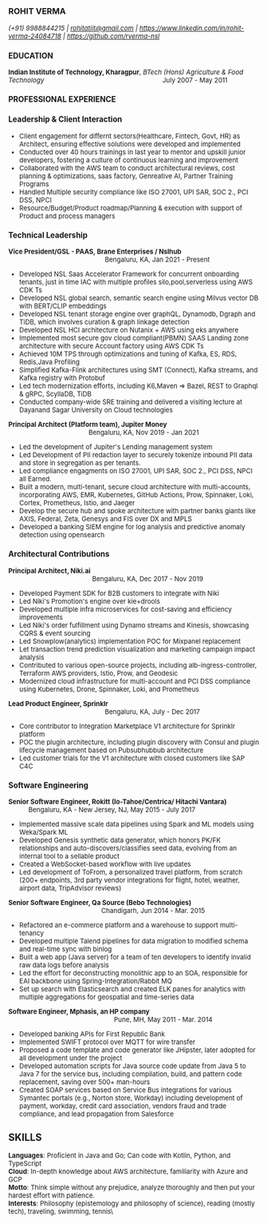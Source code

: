 ### ROHIT VERMA
<font size="2">*(+91) 9988844215 | rohitatiit@gmail.com | https://www.linkedin.com/in/rohit-verma-24084718 | https://github.com/rverma-nsl*

### EDUCATION
**Indian Institute of Technology, Kharagpur**, *BTech (Hons) Agriculture & Food Technology* &nbsp; &nbsp; &nbsp; &nbsp; &nbsp;&nbsp; &nbsp; &nbsp; &nbsp; &nbsp;&nbsp; &nbsp; &nbsp; &nbsp; &nbsp;&nbsp; &nbsp; &nbsp; &nbsp; &nbsp;&nbsp; &nbsp; &nbsp; &nbsp; &nbsp;&nbsp; &nbsp; &nbsp; &nbsp; &nbsp;&nbsp; &nbsp; &nbsp; &nbsp; &nbsp; July 2007 - May 2011

### PROFESSIONAL EXPERIENCE

### Leadership & Client Interaction

- Client engagement for differnt sectors(Healthcare, Fintech, Govt, HR) as Architect, ensuring effective solutions were developed and implemented
- Conducted over 40 hours trainings in last year to mentor and upskill junior developers, fostering a culture of continuous learning and improvement
- Collaborated with the AWS team to conduct architectural reviews, cost planning & optimizations, saas factory, Genreative AI, Partner Training Programs
- Handled Multiple security compliance like ISO 27001, UPI SAR, SOC 2., PCI DSS, NPCI
- Resource/Budget/Product roadmap/Planning & execution with support of Product and process managers

### Technical Leadership

**Vice President/GSL - PAAS, Brane Enterprises / Nslhub** &nbsp; &nbsp; &nbsp; &nbsp; &nbsp;&nbsp; &nbsp; &nbsp; &nbsp; &nbsp;&nbsp; &nbsp; &nbsp;&nbsp; &nbsp; &nbsp; &nbsp; &nbsp;&nbsp; &nbsp; &nbsp; &nbsp; &nbsp;&nbsp; &nbsp; &nbsp; &nbsp; &nbsp; &nbsp; &nbsp; &nbsp;&nbsp; &nbsp; &nbsp; &nbsp; &nbsp;&nbsp; &nbsp; &nbsp;&nbsp; &nbsp; &nbsp; &nbsp; &nbsp;&nbsp; &nbsp; &nbsp; &nbsp; &nbsp;&nbsp; &nbsp; &nbsp;Bengaluru, KA, Jan 2021 - Present
- Developed NSL Saas Accelerator Framework for concurrent onboarding tenants, just in time IAC with multiple profiles silo,pool,serverless using AWS CDK Ts
- Developed NSL global search, semantic search engine using Milvus vector DB with BERT/CLIP embeddings 
- Developed NSL tenant storage engine over graphQL, Dynamodb, Dgraph and TiDB, which involves curation & graph linkage detection
- Developed NSL HCI architecture on Nutanix + AWS using eks anywhere
- Implemented most secure gov cloud compliant(PBMN) SAAS Landing zone architecture with secure Account factory using AWS CDK Ts
- Achieved 10M TPS through optimizations and tuning of Kafka, ES, RDS, Redis,Java Profiling
- Simplified Kafka-Flink architectures using SMT (Connect), Kafka streams, and Kafka registry with Protobuf
- Led tech modernization efforts, including K6,Maven => Bazel, REST to Graphql & gRPC, ScyllaDB, TiDB
- Conducted company-wide SRE training and delivered a visiting lecture at Dayanand Sagar University on Cloud technologies

**Principal Architect (Platform team), Jupiter Money** &nbsp; &nbsp; &nbsp; &nbsp; &nbsp;&nbsp; &nbsp; &nbsp; &nbsp; &nbsp;&nbsp; &nbsp; &nbsp;&nbsp; &nbsp; &nbsp; &nbsp; &nbsp;&nbsp; &nbsp; &nbsp; &nbsp; &nbsp;&nbsp; &nbsp; &nbsp; &nbsp; &nbsp; &nbsp; &nbsp; &nbsp;&nbsp; &nbsp; &nbsp; &nbsp; &nbsp;&nbsp; &nbsp; &nbsp;&nbsp; &nbsp; &nbsp; &nbsp; &nbsp;&nbsp; &nbsp; &nbsp; &nbsp; &nbsp;&nbsp; &nbsp; &nbsp;Bengaluru, KA, Nov 2019 - Jan 2021
- Led the development of Jupiter's Lending management system
- Led Development of PII redaction layer to securely tokenize inbound PII data and store in segregation as per tenants.
- Led compliance engagments on ISO 27001, UPI SAR, SOC 2., PCI DSS, NPCI all Earned.
- Built a modern, multi-tenant, secure cloud architecture with multi-accounts, incorporating AWS, EMR, Kubernetes, GitHub Actions, Prow, Spinnaker, Loki, Cortex, Prometheus, Istio, and Jaeger
- Develop the secure hub and spoke architecture with partner banks giants like AXIS, Federal, Zeta, Genesys and FIS over DX and MPLS
- Developed a banking SIEM engine for log analysis and predictive anomaly detection using opensearch

### Architectural Contributions

**Principal Architect, Niki.ai** &nbsp; &nbsp; &nbsp; &nbsp; &nbsp;&nbsp; &nbsp; &nbsp; &nbsp; &nbsp;&nbsp; &nbsp; &nbsp;&nbsp; &nbsp; &nbsp; &nbsp; &nbsp;&nbsp; &nbsp; &nbsp; &nbsp; &nbsp;&nbsp; &nbsp; &nbsp; &nbsp; &nbsp; &nbsp; &nbsp; &nbsp;&nbsp; &nbsp; &nbsp; &nbsp; &nbsp;&nbsp; &nbsp; &nbsp;&nbsp; &nbsp; &nbsp; &nbsp; &nbsp;&nbsp; &nbsp; &nbsp; &nbsp; &nbsp;&nbsp; &nbsp; &nbsp;&nbsp; &nbsp; &nbsp;&nbsp; &nbsp; &nbsp; &nbsp; &nbsp;&nbsp; &nbsp; &nbsp;&nbsp; &nbsp; &nbsp;&nbsp;&nbsp; &nbsp; &nbsp;&nbsp; &nbsp; &nbsp; &nbsp; &nbsp;&nbsp; &nbsp; &nbsp; Bengaluru, KA, Dec 2017 - Nov 2019
- Developed Payment SDK for B2B customers to integrate with Niki
- Led Niki's Promotion's engine over kie+drools 
- Developed multiple infra microservices for cost-saving and efficiency improvements
- Led Niki's order fulfillment using Dynamo streams and Kinesis, showcasing CQRS & event sourcing
- Led Snowplow(analytics) implementation POC for Mixpanel replacement
- Let transaction trend prediction visualization and marketing campaign impact analysis
- Contributed to various open-source projects, including alb-ingress-controller, Terraform AWS providers, Istio, Prow, and Geodesic
- Modernized cloud infrastructure for multi-account and PCI DSS compliance using Kubernetes, Drone, Spinnaker, Loki, and Prometheus

**Lead Product Engineer, Sprinklr** &nbsp;&nbsp; &nbsp; &nbsp; &nbsp; &nbsp;&nbsp; &nbsp; &nbsp; &nbsp; &nbsp;&nbsp;&nbsp;&nbsp; &nbsp; &nbsp; &nbsp; &nbsp;&nbsp; &nbsp; &nbsp; &nbsp; &nbsp;&nbsp; &nbsp; &nbsp; &nbsp; &nbsp; &nbsp; &nbsp; &nbsp;&nbsp; &nbsp; &nbsp; &nbsp; &nbsp;&nbsp; &nbsp; &nbsp;&nbsp; &nbsp; &nbsp; &nbsp; &nbsp;&nbsp; &nbsp; &nbsp; &nbsp; &nbsp;&nbsp; &nbsp; &nbsp;&nbsp; &nbsp; &nbsp;&nbsp; &nbsp; &nbsp; &nbsp; &nbsp;&nbsp; &nbsp; &nbsp;&nbsp; &nbsp; &nbsp;&nbsp;&nbsp; &nbsp; &nbsp;&nbsp; &nbsp; &nbsp; &nbsp; &nbsp;&nbsp; &nbsp; &nbsp; Bengaluru, KA, July - Dec 2017
- Core contributor to Integration Marketplace V1 architecture for Sprinklr platform
- POC the plugin architecture, including plugin discovery with Consul and plugin lifecycle management based on Pubsubhubbub architecture
- Led customer trials for the V1 architecture with closed customers like SAP C4C

### Software Engineering

**Senior Software Engineer, Rokitt (Io-Tahoe/Centrica/ Hitachi Vantara)** &nbsp;&nbsp; &nbsp; &nbsp; &nbsp; &nbsp;&nbsp; &nbsp; &nbsp; &nbsp; &nbsp;&nbsp;&nbsp;&nbsp; &nbsp; &nbsp; &nbsp;  Bengaluru, KA - New Jersey, NJ, May 2015 - July 2017
- Implemented massive scale data pipelines using Spark and ML models using Weka/Spark ML
- Developed Genesis synthetic data generator, which honors PK/FK relationships and auto-discovers/classifies seed data, evolving from an internal tool to a sellable product
- Created a WebSocket-based workflow with live updates
- Led development of ToFrom, a personalized travel platform, from scratch (200+ endpoints, 3rd party vendor integrations for flight, hotel, weather, airport data, TripAdvisor reviews)

**Senior Software Engineer, Qa Source (Bebo Technologies)** &nbsp;&nbsp; &nbsp; &nbsp; &nbsp; &nbsp;&nbsp; &nbsp; &nbsp; &nbsp; &nbsp;&nbsp;&nbsp;&nbsp; &nbsp; &nbsp; &nbsp; &nbsp;&nbsp; &nbsp; &nbsp; &nbsp; &nbsp;&nbsp; &nbsp; &nbsp; &nbsp; &nbsp;&nbsp;&nbsp;&nbsp; &nbsp; &nbsp; &nbsp; &nbsp;&nbsp; &nbsp; &nbsp; &nbsp; &nbsp;&nbsp; &nbsp; &nbsp; &nbsp; &nbsp;&nbsp;&nbsp;&nbsp; &nbsp; &nbsp; &nbsp;  Chandigarh, Jun 2014 - Mar. 2015
- Refactored an e-commerce platform and a warehouse to support multi-tenancy
- Developed multiple Talend pipelines for data migration to modified schema and real-time sync with binlog
- Built a web app (Java server) for a team of ten developers to identify invalid raw data logs before analysis
- Led the effort for deconstructing monolithic app to an SOA, responsible for EAI backbone using Spring-Integration/Rabbit MQ
- Set up search with Elasticsearch and created ELK panes for analytics with multiple aggregations for geospatial and time-series data

**Software Engineer, Mphasis, an HP company** &nbsp;&nbsp; &nbsp; &nbsp; &nbsp; &nbsp;&nbsp; &nbsp; &nbsp; &nbsp; &nbsp;&nbsp;&nbsp;&nbsp; &nbsp; &nbsp; &nbsp; &nbsp;&nbsp; &nbsp; &nbsp; &nbsp; &nbsp;&nbsp; &nbsp; &nbsp; &nbsp; &nbsp;&nbsp;&nbsp;&nbsp; &nbsp; &nbsp; &nbsp; &nbsp;&nbsp; &nbsp; &nbsp; &nbsp; &nbsp;&nbsp; &nbsp; &nbsp; &nbsp; &nbsp;&nbsp;&nbsp;&nbsp; &nbsp; &nbsp; &nbsp; &nbsp;&nbsp; &nbsp; &nbsp; &nbsp; &nbsp;&nbsp; &nbsp; &nbsp; &nbsp; &nbsp;&nbsp;&nbsp;&nbsp; &nbsp; &nbsp; &nbsp;  Pune, MH, May 2011 - Mar. 2014
- Developed banking APIs for First Republic Bank
- Implemented SWIFT protocol over MQTT for wire transfer
- Proposed a code template and code generator like JHipster, later adopted for all development under the project
- Developed automation scripts for Java source code update from Java 5 to Java 7 for the service bus, including compilation, build, and pattern code replacement, saving over 500+ man-hours
- Created SOAP services based on Service Bus integrations for various Symantec portals (e.g., Norton store, Workday) including development of payment, workday, credit card association, vendors fraud and trade compliance, and lead propagation from Salesforce

## SKILLS
**Languages**: Proficient in Java and Go; Can code with Kotlin, Python, and TypeScript\
**Cloud**: In-depth knowledge about AWS architecture, familiarity with Azure and GCP\
**Motto**: Think simple without any prejudice, analyze thoroughly and then put your hardest effort with patience.\
**Interests**: Philosophy (epistemology and philosophy of science), reading (mostly tech), traveling, swimming, tennis\